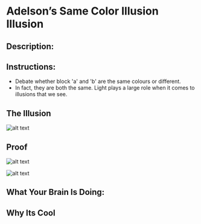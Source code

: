 # Adelson’s Same Color Illusion Illusion
## Description:

## Instructions: 

* Debate whether block 'a' and 'b' are the same colours or different. 
*  In fact, they are both the same. Light plays a large role when it comes to illusions that we see. 


## The Illusion

![alt text](Adelson1.jpg "'Long'")

## Proof

![alt text](Adelson2.jpg "'Short'")


![alt text](Both.gif "Both")



## What Your Brain Is Doing: 

## Why Its Cool

